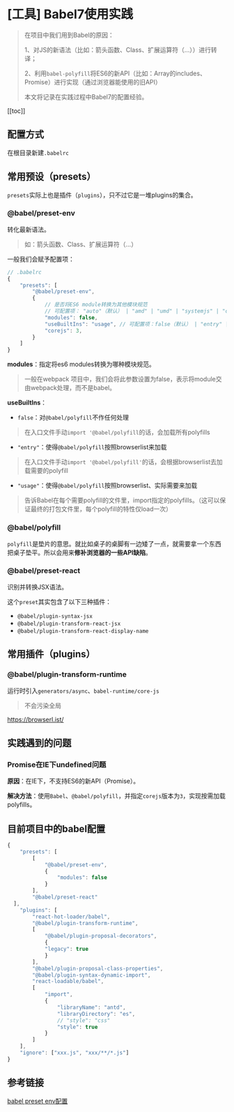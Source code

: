 # [工具] Babel7使用实践
> 在项目中我们用到Babel的原因：
> 
> 1、对JS的新语法（比如：箭头函数、Class、扩展运算符（...））进行转译；
> 
> 2、利用`babel-polyfill`将ES6的新API（比如：Array的includes、Promise）进行实现（通过浏览器能使用的旧API）
> 
> 本文将记录在实践过程中Babel7的配置经验。

[[toc]]

## 配置方式
在根目录新建`.babelrc`

## 常用预设（presets）
`presets`实际上也是插件（`plugins`），只不过它是一堆plugins的集合。

### @babel/preset-env
转化最新语法。
> 如：箭头函数、Class、扩展运算符（...）

一般我们会赋予配置项：
```js
// .babelrc
{
    "presets": [
        "@babel/preset-env",
        {
            // 是否将ES6 module转换为其他模块规范
            // 可配置项： "auto"（默认） | "amd" | "umd" | "systemjs" | "commonjs" | "cjs" | false
            "modules": false,
            "useBuiltIns": "usage", // 可配置项：false（默认） | "entry" | "usage"
            "corejs": 3,
        }
    ]
}
```
**modules**：指定将es6 modules转换为哪种模块规范。
> 一般在webpack 项目中，我们会将此参数设置为false，表示将module交由webpack处理，而不是babel。

**useBuiltIns**：
- `false`：对`@babel/polyfill`不作任何处理
> 在入口文件手动`import '@babel/polyfill`的话，会加载所有polyfills
- `"entry"`：使得`@babel/polyfill`按照browserlist来加载
> 在入口文件手动`import '@babel/polyfill'`的话，会根据browserlist去加载需要的polyfill
- `"usage"`：使得`@babel/polyfill`按照browserlist、实际需要来加载
> 告诉Babel在每个需要polyfill的文件里，import指定的polyfills。（这可以保证最终的打包文件里，每个polyfill的特性仅load一次）



### @babel/polyfill
`polyfill`是垫片的意思。就比如桌子的桌脚有一边矮了一点，就需要拿一个东西把桌子垫平。所以会用来**修补浏览器的一些API缺陷**。





### @babel/preset-react
识别并转换JSX语法。

这个`preset`其实包含了以下三种插件：
- `@babel/plugin-syntax-jsx`
- `@babel/plugin-transform-react-jsx`
- `@babel/plugin-transform-react-display-name`

## 常用插件（plugins）

### @babel/plugin-transform-runtime
运行时引入`generators/async`、`babel-runtime/core-js`
> 不会污染全局


https://browserl.ist/

## 实践遇到的问题
### Promise在IE下undefined问题
**原因**：在IE下，不支持ES6的新API（Promise）。

**解决方法**：使用`Babel`、`@babel/polyfill`，并指定`corejs`版本为`3`，实现按需加载polyfills。

## 目前项目中的babel配置
```js
{
    "presets": [
        [
            "@babel/preset-env",
            {
                "modules": false
            }
        ],
        "@babel/preset-react"
  ],
    "plugins": [
        "react-hot-loader/babel",
        "@babel/plugin-transform-runtime",
        [
            "@babel/plugin-proposal-decorators",
            {
            "legacy": true
            }
        ],
        "@babel/plugin-proposal-class-properties",
        "@babel/plugin-syntax-dynamic-import",
        "react-loadable/babel",
        [
            "import",
            {
                "libraryName": "antd",
                "libraryDirectory": "es",
                // "style": "css"
                "style": true
            }
        ]
    ],
    "ignore": ["xxx.js", "xxx/**/*.js"]
}
```

## 参考链接
[babel preset env配置](https://segmentfault.com/a/1190000017929781)